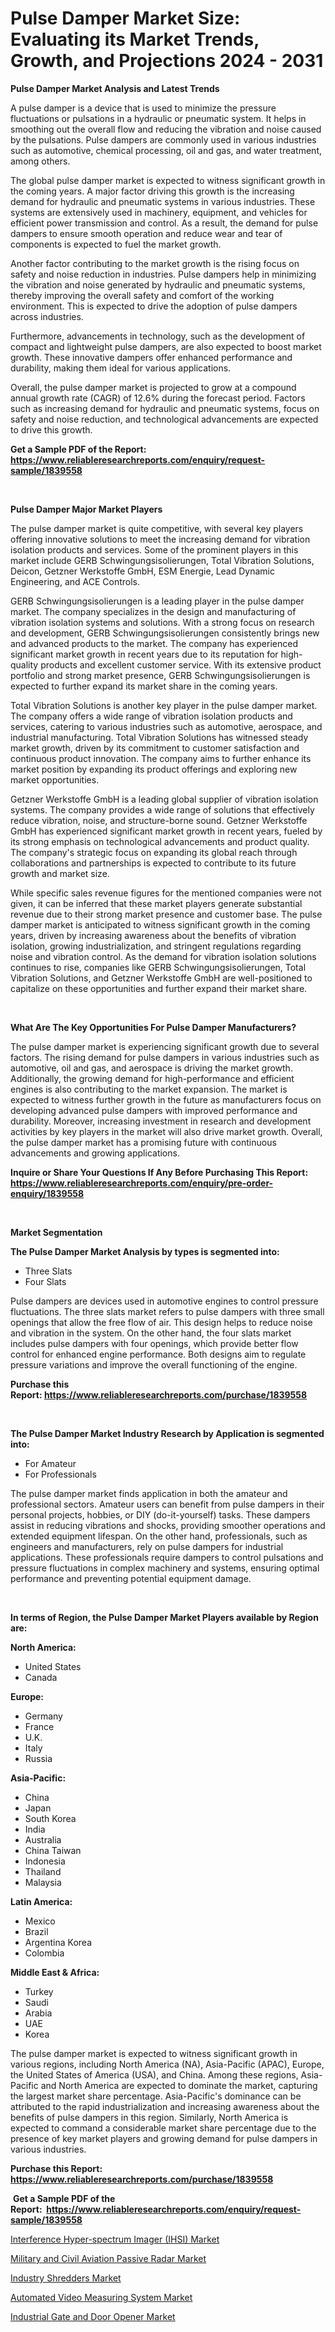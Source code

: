 <p><h1>Pulse Damper Market Size: Evaluating its Market Trends, Growth, and Projections 2024 - 2031</h1></p><p><strong>Pulse Damper Market Analysis and Latest Trends</strong></p>
<p><p>A pulse damper is a device that is used to minimize the pressure fluctuations or pulsations in a hydraulic or pneumatic system. It helps in smoothing out the overall flow and reducing the vibration and noise caused by the pulsations. Pulse dampers are commonly used in various industries such as automotive, chemical processing, oil and gas, and water treatment, among others.</p><p>The global pulse damper market is expected to witness significant growth in the coming years. A major factor driving this growth is the increasing demand for hydraulic and pneumatic systems in various industries. These systems are extensively used in machinery, equipment, and vehicles for efficient power transmission and control. As a result, the demand for pulse dampers to ensure smooth operation and reduce wear and tear of components is expected to fuel the market growth.</p><p>Another factor contributing to the market growth is the rising focus on safety and noise reduction in industries. Pulse dampers help in minimizing the vibration and noise generated by hydraulic and pneumatic systems, thereby improving the overall safety and comfort of the working environment. This is expected to drive the adoption of pulse dampers across industries.</p><p>Furthermore, advancements in technology, such as the development of compact and lightweight pulse dampers, are also expected to boost market growth. These innovative dampers offer enhanced performance and durability, making them ideal for various applications.</p><p>Overall, the pulse damper market is projected to grow at a compound annual growth rate (CAGR) of 12.6% during the forecast period. Factors such as increasing demand for hydraulic and pneumatic systems, focus on safety and noise reduction, and technological advancements are expected to drive this growth.</p></p>
<p><strong>Get a Sample PDF of the Report:&nbsp; <a href="https://www.reliableresearchreports.com/enquiry/request-sample/1839558">https://www.reliableresearchreports.com/enquiry/request-sample/1839558</a></strong></p>
<p>&nbsp;</p>
<p><strong>Pulse Damper Major Market Players</strong></p>
<p><p>The pulse damper market is quite competitive, with several key players offering innovative solutions to meet the increasing demand for vibration isolation products and services. Some of the prominent players in this market include GERB Schwingungsisolierungen, Total Vibration Solutions, Deicon, Getzner Werkstoffe GmbH, ESM Energie, Lead Dynamic Engineering, and ACE Controls.</p><p>GERB Schwingungsisolierungen is a leading player in the pulse damper market. The company specializes in the design and manufacturing of vibration isolation systems and solutions. With a strong focus on research and development, GERB Schwingungsisolierungen consistently brings new and advanced products to the market. The company has experienced significant market growth in recent years due to its reputation for high-quality products and excellent customer service. With its extensive product portfolio and strong market presence, GERB Schwingungsisolierungen is expected to further expand its market share in the coming years.</p><p>Total Vibration Solutions is another key player in the pulse damper market. The company offers a wide range of vibration isolation products and services, catering to various industries such as automotive, aerospace, and industrial manufacturing. Total Vibration Solutions has witnessed steady market growth, driven by its commitment to customer satisfaction and continuous product innovation. The company aims to further enhance its market position by expanding its product offerings and exploring new market opportunities.</p><p>Getzner Werkstoffe GmbH is a leading global supplier of vibration isolation systems. The company provides a wide range of solutions that effectively reduce vibration, noise, and structure-borne sound. Getzner Werkstoffe GmbH has experienced significant market growth in recent years, fueled by its strong emphasis on technological advancements and product quality. The company's strategic focus on expanding its global reach through collaborations and partnerships is expected to contribute to its future growth and market size.</p><p>While specific sales revenue figures for the mentioned companies were not given, it can be inferred that these market players generate substantial revenue due to their strong market presence and customer base. The pulse damper market is anticipated to witness significant growth in the coming years, driven by increasing awareness about the benefits of vibration isolation, growing industrialization, and stringent regulations regarding noise and vibration control. As the demand for vibration isolation solutions continues to rise, companies like GERB Schwingungsisolierungen, Total Vibration Solutions, and Getzner Werkstoffe GmbH are well-positioned to capitalize on these opportunities and further expand their market share.</p></p>
<p>&nbsp;</p>
<p><strong>What Are The Key Opportunities For Pulse Damper Manufacturers?</strong></p>
<p><p>The pulse damper market is experiencing significant growth due to several factors. The rising demand for pulse dampers in various industries such as automotive, oil and gas, and aerospace is driving the market growth. Additionally, the growing demand for high-performance and efficient engines is also contributing to the market expansion. The market is expected to witness further growth in the future as manufacturers focus on developing advanced pulse dampers with improved performance and durability. Moreover, increasing investment in research and development activities by key players in the market will also drive market growth. Overall, the pulse damper market has a promising future with continuous advancements and growing applications.</p></p>
<p><strong>Inquire or Share Your Questions If Any Before Purchasing This Report: <a href="https://www.reliableresearchreports.com/enquiry/pre-order-enquiry/1839558">https://www.reliableresearchreports.com/enquiry/pre-order-enquiry/1839558</a></strong></p>
<p>&nbsp;</p>
<p><strong>Market Segmentation</strong></p>
<p><strong>The Pulse Damper Market Analysis by types is segmented into:</strong></p>
<p><ul><li>Three Slats</li><li>Four Slats</li></ul></p>
<p><p>Pulse dampers are devices used in automotive engines to control pressure fluctuations. The three slats market refers to pulse dampers with three small openings that allow the free flow of air. This design helps to reduce noise and vibration in the system. On the other hand, the four slats market includes pulse dampers with four openings, which provide better flow control for enhanced engine performance. Both designs aim to regulate pressure variations and improve the overall functioning of the engine.</p></p>
<p><strong>Purchase this Report:&nbsp;<a href="https://www.reliableresearchreports.com/purchase/1839558">https://www.reliableresearchreports.com/purchase/1839558</a></strong></p>
<p>&nbsp;</p>
<p><strong>The Pulse Damper Market Industry Research by Application is segmented into:</strong></p>
<p><ul><li>For Amateur</li><li>For Professionals</li></ul></p>
<p><p>The pulse damper market finds application in both the amateur and professional sectors. Amateur users can benefit from pulse dampers in their personal projects, hobbies, or DIY (do-it-yourself) tasks. These dampers assist in reducing vibrations and shocks, providing smoother operations and extended equipment lifespan. On the other hand, professionals, such as engineers and manufacturers, rely on pulse dampers for industrial applications. These professionals require dampers to control pulsations and pressure fluctuations in complex machinery and systems, ensuring optimal performance and preventing potential equipment damage.</p></p>
<p>&nbsp;</p>
<p><strong>In terms of Region, the Pulse Damper Market Players available by Region are:</strong></p>
<p>
    <p> <strong> North America: </strong>
        <ul>
            <li>United States</li>
            <li>Canada</li>
        </ul>
        </p> 
    <p> <strong> Europe: </strong>
        <ul>
            <li>Germany</li>
            <li>France</li>
            <li>U.K.</li>
            <li>Italy</li>
            <li>Russia</li>
        </ul>
        </p> 
    <p> <strong> Asia-Pacific: </strong>
        <ul>
            <li>China</li>
            <li>Japan</li>
            <li>South Korea</li>
            <li>India</li>
            <li>Australia</li>
            <li>China Taiwan</li>
            <li>Indonesia</li>
            <li>Thailand</li>
            <li>Malaysia</li>
        </ul>
        </p> 
    <p> <strong> Latin America: </strong>
        <ul>
            <li>Mexico</li>
            <li>Brazil</li>
            <li>Argentina Korea</li>
            <li>Colombia</li>
        </ul>
        </p> 
    <p> <strong> Middle East & Africa: </strong>
        <ul>
            <li>Turkey</li>
            <li>Saudi</li>
            <li>Arabia</li>
            <li>UAE</li>
            <li>Korea</li>
        </ul>
    </p>
    </p>
<p><p>The pulse damper market is expected to witness significant growth in various regions, including North America (NA), Asia-Pacific (APAC), Europe, the United States of America (USA), and China. Among these regions, Asia-Pacific and North America are expected to dominate the market, capturing the largest market share percentage. Asia-Pacific's dominance can be attributed to the rapid industrialization and increasing awareness about the benefits of pulse dampers in this region. Similarly, North America is expected to command a considerable market share percentage due to the presence of key market players and growing demand for pulse dampers in various industries.</p></p>
<p><strong>Purchase this Report: <a href="https://www.reliableresearchreports.com/purchase/1839558">https://www.reliableresearchreports.com/purchase/1839558</a></strong></p>
<p>&nbsp;<strong>Get a Sample PDF of the Report:&nbsp;&nbsp;<a href="https://www.reliableresearchreports.com/enquiry/request-sample/1839558">https://www.reliableresearchreports.com/enquiry/request-sample/1839558</a></strong></p>
<p><strong></strong></p>
<p><p><a href="https://github.com/beatblasta/Market-Research-Report-List-1/blob/main/interference-hyper-spectrum-imager-ihsi-market.md">Interference Hyper-spectrum Imager (IHSI) Market</a></p><p><a href="https://github.com/Triciasol/Market-Research-Report-List-1/blob/main/military-and-civil-aviation-passive-radar-market.md">Military and Civil Aviation Passive Radar Market</a></p><p><a href="https://github.com/jsmusil/Market-Research-Report-List-1/blob/main/industry-shredders-market.md">Industry Shredders Market</a></p><p><a href="https://github.com/jhcraigie/Market-Research-Report-List-1/blob/main/automated-video-measuring-system-market.md">Automated Video Measuring System Market</a></p><p><a href="https://github.com/johnbach50/Market-Research-Report-List-1/blob/main/industrial-gate-and-door-opener-market.md">Industrial Gate and Door Opener Market</a></p></p>